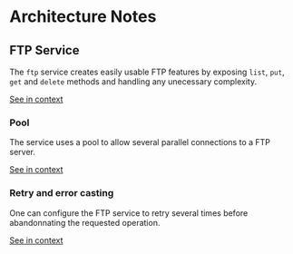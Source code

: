 [//]: # ( )
[//]: # (This file is automatically generated by the `jsarch`)
[//]: # (module. Do not change it elsewhere, changes would)
[//]: # (be overriden.)
[//]: # ( )
# Architecture Notes



## FTP Service

The `ftp` service creates easily usable FTP features
 by exposing `list`, `put`, `get` and `delete`
 methods and handling any unecessary complexity.

[See in context](./src/index.ts#L42-L47)



### Pool

The service uses a pool to allow several parallel connections
 to a FTP server.

[See in context](./src/index.ts#L125-L129)



### Retry and error casting

One can configure the FTP service to retry several times
 before abandonnating the requested operation.

[See in context](./src/index.ts#L324-L328)

